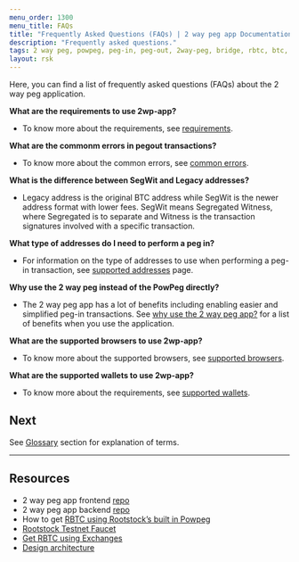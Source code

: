 ```yaml
---
menu_order: 1300
menu_title: FAQs
title: "Frequently Asked Questions (FAQs) | 2 way peg app Documentation"
description: "Frequently asked questions."
tags: 2 way peg, powpeg, peg-in, peg-out, 2way-peg, bridge, rbtc, btc, rootstock, testnet, mainnet, guide, setup, integrate, use
layout: rsk
---
```


Here, you can find a list of frequently asked questions (FAQs) about the 2 way peg application.

**What are the requirements to use 2wp-app?**
- To know more about the requirements, see [requirements](/guides/two-way-peg-app/requirements/).

**What are the commonm errors in pegout transactions?**
- To know more about the common errors, see [common errors](/guides/two-way-peg-app/pegout/pegout-common-errors).

**What is the difference between SegWit and Legacy addresses?**
- Legacy address is the original BTC address while SegWit is the newer address format with lower fees. SegWit means Segregated Witness, where Segregated is to separate and Witness is the transaction signatures involved with a specific transaction.

**What type of addresses do I need to perform a peg in?**
- For information on the type of addresses to use when performing a peg-in transaction, see [supported addresses](/guides/two-way-peg-app/supported-addresses) page.

**Why use the 2 way peg instead of the PowPeg directly?**
- The 2 way peg app has a lot of benefits including enabling easier and simplified peg-in transactions. See [why use the 2 way peg app?](/guides/two-way-peg-app/overview#why-use-the-2-way-peg-app) for a list of benefits when you use the application.

**What are the supported browsers to use 2wp-app?**
- To know more about the supported browsers, see [supported browsers](/guides/two-way-peg-app/supported-browsers).

**What are the supported wallets to use 2wp-app?**
- To know more about the requirements, see [supported wallets](/guides/two-way-peg-app/supported-wallets).

## Next

See [Glossary](/guides/two-way-peg-app/glossary/) section for explanation of terms.

----

## Resources
- 2 way peg app frontend [repo](https://github.com/rsksmart/2wp-app)
- 2 way peg app backend [repo](https://github.com/rsksmart/2wp-api)
- How to get [RBTC using Rootstock’s built in Powpeg](https://developers.rootstock.io/guides/get-crypto-on-rsk/powpeg-btc-rbtc/)
- [Rootstock Testnet Faucet](https://faucet.rootstock.io/)
- [Get RBTC using Exchanges](https://developers.rootstock.io/guides/get-crypto-on-rsk/rbtc-exchanges/)
- [Design architecture](/guides/two-way-peg-app/advanced-operations/design-architecture/)
